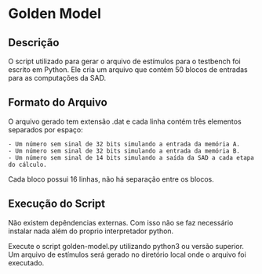 # Golden Model 

## Descrição 

O script utilizado para gerar o arquivo de estímulos para o testbench foi escrito em Python. Ele cria um arquivo que contém 50 blocos de entradas para as computações da SAD.

## Formato do Arquivo

O arquivo gerado tem extensão .dat e cada linha contém três elementos separados por espaço:

    - Um número sem sinal de 32 bits simulando a entrada da memória A.
    - Um número sem sinal de 32 bits simulando a entrada da memória B.
    - Um número sem sinal de 14 bits simulando a saída da SAD a cada etapa do cálculo.

Cada bloco possui 16 linhas, não há separação entre os blocos.

## Execução do Script

Não existem depêndencias externas. Com isso não se faz necessário instalar nada além do proprio interpretador python.

Execute o script golden-model.py utilizando python3 ou versão superior. Um arquivo de estímulos será gerado no diretório local onde o arquivo foi executado. 





